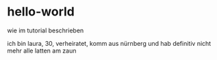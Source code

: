 # hello-world
wie im tutorial beschrieben

ich bin laura, 30, verheiratet, komm aus nürnberg und hab definitiv nicht mehr alle latten am zaun
